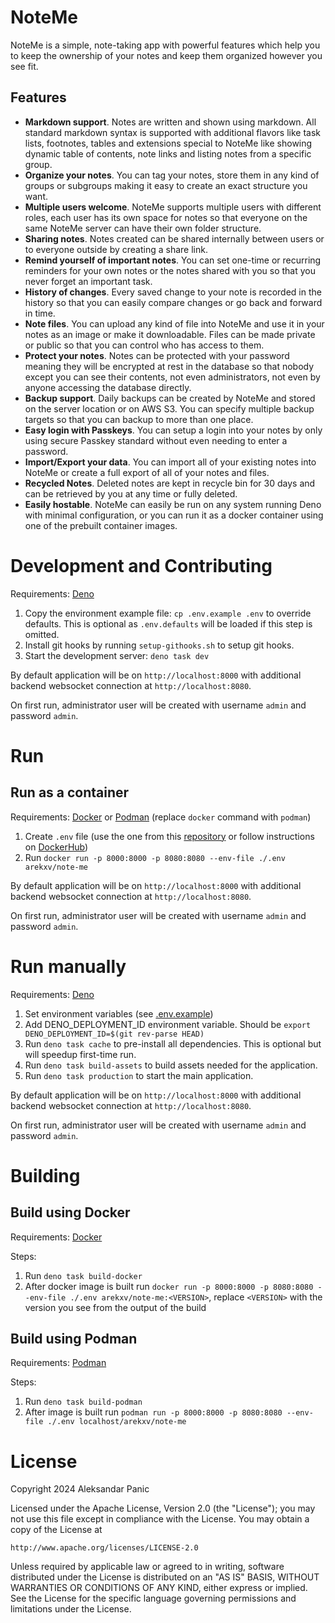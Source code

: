 # NoteMe

NoteMe is a simple, note-taking app with powerful features which help you to
keep the ownership of your notes and keep them organized however you see fit.

## Features

- **Markdown support**. Notes are written and shown using markdown. All standard
  markdown syntax is supported with additional flavors like task lists,
  footnotes, tables and extensions special to NoteMe like showing dynamic table
  of contents, note links and listing notes from a specific group.
- **Organize your notes**. You can tag your notes, store them in any kind of
  groups or subgroups making it easy to create an exact structure you want.
- **Multiple users welcome**. NoteMe supports multiple users with different
  roles, each user has its own space for notes so that everyone on the same
  NoteMe server can have their own folder structure.
- **Sharing notes**. Notes created can be shared internally between users or to
  everyone outside by creating a share link.
- **Remind yourself of important notes**. You can set one-time or recurring
  reminders for your own notes or the notes shared with you so that you never
  forget an important task.
- **History of changes**. Every saved change to your note is recorded in the
  history so that you can easily compare changes or go back and forward in time.
- **Note files**. You can upload any kind of file into NoteMe and use it in your
  notes as an image or make it downloadable. Files can be made private or public
  so that you can control who has access to them.
- **Protect your notes**. Notes can be protected with your password meaning they
  will be encrypted at rest in the database so that nobody except you can see
  their contents, not even administrators, not even by anyone accessing the
  database directly.
- **Backup support**. Daily backups can be created by NoteMe and stored on the
  server location or on AWS S3. You can specify multiple backup targets so that
  you can backup to more than one place.
- **Easy login with Passkeys**. You can setup a login into your notes by only
  using secure Passkey standard without even needing to enter a password.
- **Import/Export your data**. You can import all of your existing notes into
  NoteMe or create a full export of all of your notes and files.
- **Recycled Notes**. Deleted notes are kept in recycle bin for 30 days and can
  be retrieved by you at any time or fully deleted.
- **Easily hostable**. NoteMe can easily be run on any system running Deno with
  minimal configuration, or you can run it as a docker container using one of
  the prebuilt container images.

# Development and Contributing

Requirements:
[Deno](https://docs.deno.com/runtime/manual/getting_started/installation)

1. Copy the environment example file: `cp .env.example .env` to override
   defaults. This is optional as `.env.defaults` will be loaded if this step is
   omitted.
2. Install git hooks by running `setup-githooks.sh` to setup git hooks.
3. Start the development server: `deno task dev`

By default application will be on `http://localhost:8000` with additional
backend websocket connection at `http://localhost:8080`.

On first run, administrator user will be created with username `admin` and
password `admin`.

# Run

## Run as a container

Requirements: [Docker](https://docs.docker.com/engine/install/) or
[Podman](https://podman.io/docs/installation) (replace `docker` command with
`podman`)

1. Create `.env` file (use the one from this [repository](.env.example) or
   follow instructions on [DockerHub](https://hub.docker.com/r/arekxv/note-me))
2. Run `docker run -p 8000:8000 -p 8080:8080 --env-file ./.env arekxv/note-me`

By default application will be on `http://localhost:8000` with additional
backend websocket connection at `http://localhost:8080`.

On first run, administrator user will be created with username `admin` and
password `admin`.

# Run manually

Requirements:
[Deno](https://docs.deno.com/runtime/manual/getting_started/installation)

1. Set environment variables (see [.env.example](.env.example))
2. Add DENO_DEPLOYMENT_ID environment variable. Should be
   `export DENO_DEPLOYMENT_ID=$(git rev-parse HEAD)`
3. Run `deno task cache` to pre-install all dependencies. This is optional but
   will speedup first-time run.
4. Run `deno task build-assets` to build assets needed for the application.
5. Run `deno task production` to start the main application.

By default application will be on `http://localhost:8000` with additional
backend websocket connection at `http://localhost:8080`.

On first run, administrator user will be created with username `admin` and
password `admin`.

# Building

## Build using Docker

Requirements: [Docker](https://docs.docker.com/engine/install/)

Steps:

1. Run `deno task build-docker`
2. After docker image is built run
   `docker run -p 8000:8000 -p 8080:8080 --env-file ./.env arekxv/note-me:<VERSION>`,
   replace `<VERSION>` with the version you see from the output of the build

## Build using Podman

Requirements: [Podman](https://podman.io/docs/installation)

Steps:

1. Run `deno task build-podman`
2. After image is built run
   `podman run -p 8000:8000 -p 8080:8080 --env-file ./.env localhost/arekxv/note-me`

# License

Copyright 2024 Aleksandar Panic

Licensed under the Apache License, Version 2.0 (the "License"); you may not use
this file except in compliance with the License. You may obtain a copy of the
License at

    http://www.apache.org/licenses/LICENSE-2.0

Unless required by applicable law or agreed to in writing, software distributed
under the License is distributed on an "AS IS" BASIS, WITHOUT WARRANTIES OR
CONDITIONS OF ANY KIND, either express or implied. See the License for the
specific language governing permissions and limitations under the License.
